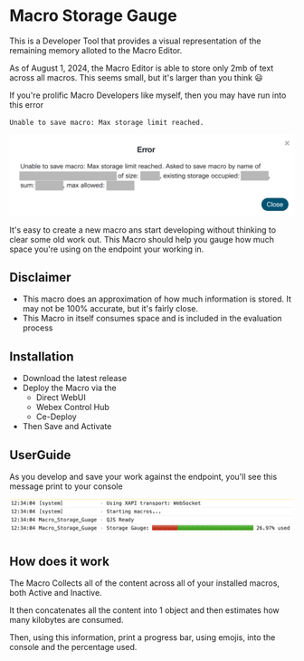 # Macro Storage Gauge

This is a Developer Tool that provides a visual representation of the remaining memory alloted to the Macro Editor.

As of August 1, 2024, the Macro Editor is able to store only 2mb of text across all macros. This seems small, but it's larger than you think :smiley:

If you're prolific Macro Developers like myself, then you may have run into this error

```
Unable to save macro: Max storage limit reached.
```

[![Storage WebUI Pop Up](/images/StorageError.png)](#)

It's easy to create a new macro ans start developing without thinking to clear some old work out. This Macro should help you gauge how much space you're using on the endpoint your working in.

## Disclaimer

- This macro does an approximation of how much information is stored. It may not be 100% accurate, but it's fairly close.
- This Macro in itself consumes space and is included in the evaluation process

## Installation
- Download the latest release
- Deploy the Macro via the
  - Direct WebUI
  - Webex Control Hub
  - Ce-Deploy
- Then Save and Activate

## UserGuide

As you develop and save your work against the endpoint, you'll see this message print to your console

[![Storage WebUI Pop Up](/images/StorageGauge.png)](#)

## How does it work

The Macro Collects all of the content across all of your installed macros, both Active and Inactive.

It then concatenates all the content into 1 object and then estimates how many kilobytes are consumed.

Then, using this information, print a progress bar, using emojis, into the console and the percentage used.